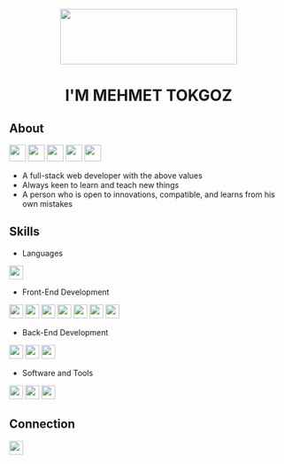 <p align="center"> 
  <img width = "320" height= "100" src="https://user-images.githubusercontent.com/108399783/227622767-1ea02ce9-d0bb-4b88-921e-19c9fc7abcd0.gif"/></p>
  
<h1 align = "center">I'M MEHMET TOKGOZ
</h1>

## About
<p align="left"> <img height="30" src="https://img.shields.io/badge/-RESPECTFUL-red"> <img height="30" src="https://img.shields.io/badge/-HONEST-red"> <img height="30" src="https://img.shields.io/badge/-FAIR-red">  <img height="30" src="https://img.shields.io/badge/-HELPFUL-red"> <img height="30" src="https://img.shields.io/badge/-HARDWORKING-red">
 
  - A full-stack web developer with the above values
  - Always keen to learn and teach new things
  - A person who is open to innovations, compatible, and learns from his own mistakes
  
## Skills
  
  - Languages
  <p align="left"> <img height="25" src="https://img.shields.io/badge/-PYTHON-blue">
    
  - Front-End Development  
    
  <p align="left"> <img height="25" src="https://img.shields.io/badge/-REACT-blue">  <img height="25" src="https://img.shields.io/badge/-JAVASCRIPT-yellow">  <img height="25" src="https://img.shields.io/badge/-MUI-red"> <img height="25" src="https://img.shields.io/badge/-BOOTSTRAP-blueviolet"> <img height="25" src="https://img.shields.io/badge/-SASS-ff69b4"> <img height="25" src="https://img.shields.io/badge/-CSS-informatianal"> <img height="25" src="https://img.shields.io/badge/-HTML-orange">
    
  - Back-End Development
    
<p align="left"> <img height="25" src="https://img.shields.io/badge/-MONGO%20DB-brightgreen">  <img height="25" src="https://img.shields.io/badge/-EXPRESS-black">   <img height="25" src="https://img.shields.io/badge/-NODE.JS-green">  
  
 - Software and Tools

  <p align="left"> <img height="25" src="https://img.shields.io/badge/-GIT-orange">  <img height="25" src="https://img.shields.io/badge/-GITHUB-black">  <img height="25" src="https://img.shields.io/badge/-VS CODE-blue">
  
 
## Connection

[ <img height="25" src= "https://user-images.githubusercontent.com/108399783/227911010-b25e3ec8-e849-41c9-9cc0-15a474cf76cc.svg">](https://www.linkedin.com/in/mehmet-tokg%C3%B6z-a2a11519a/)

 

